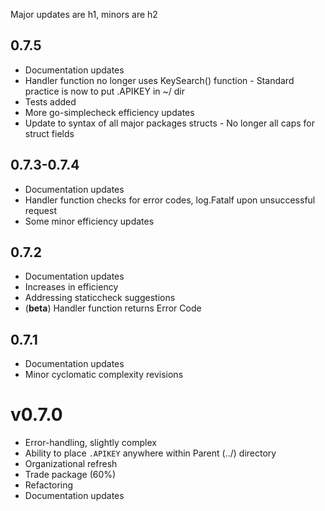 Major updates are h1, minors are h2

## 0.7.5

- Documentation updates
- Handler function no longer uses KeySearch() function - Standard practice is now to put .APIKEY in ~/ dir
- Tests added
- More go-simplecheck efficiency updates
- Update to syntax of all major packages structs - No longer all caps for struct fields

## 0.7.3-0.7.4

- Documentation updates
- Handler function checks for error codes, log.Fatalf upon unsuccessful request
- Some minor efficiency updates

## 0.7.2

- Documentation updates
- Increases in efficiency
- Addressing staticcheck suggestions
- (**beta**) Handler function returns Error Code

## 0.7.1

- Documentation updates
- Minor cyclomatic complexity revisions

# v0.7.0

- Error-handling, slightly complex
- Ability to place `.APIKEY` anywhere within Parent (../) directory
- Organizational refresh
- Trade package (60%)
- Refactoring
- Documentation updates